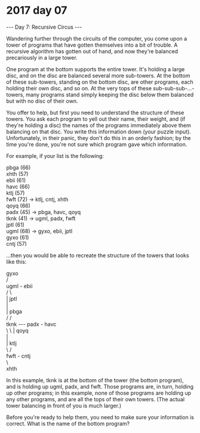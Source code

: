 # 2017 day 07

--- Day 7: Recursive Circus ---

Wandering further through the circuits of the computer, you come upon a tower of programs that have gotten themselves into a bit of trouble.  A recursive algorithm has gotten out of hand, and now they're balanced precariously in a large tower.



One program at the bottom supports the entire tower. It's holding a large disc, and on the disc are balanced several more sub-towers. At the bottom of these sub-towers, standing on the bottom disc, are other programs, each holding their own disc, and so on. At the very tops of these sub-sub-sub-...-towers, many programs stand simply keeping the disc below them balanced but with no disc of their own.



You offer to help, but first you need to understand the structure of these towers.  You ask each program to yell out their name, their weight, and (if they're holding a disc) the names of the programs immediately above them balancing on that disc. You write this information down (your puzzle input). Unfortunately, in their panic, they don't do this in an orderly fashion; by the time you're done, you're not sure which program gave which information.



For example, if your list is the following:



pbga (66)\
xhth (57)\
ebii (61)\
havc (66)\
ktlj (57)\
fwft (72) -> ktlj, cntj, xhth\
qoyq (66)\
padx (45) -> pbga, havc, qoyq\
tknk (41) -> ugml, padx, fwft\
jptl (61)\
ugml (68) -> gyxo, ebii, jptl\
gyxo (61)\
cntj (57)



...then you would be able to recreate the structure of the towers that looks like this:



gyxo\
              /     \
         ugml - ebii\
       /      \     \
      |         jptl\
      |        \
      |         pbga\
     /        /\
tknk --- padx - havc\
     \        \\
      |         qoyq\
      |             \
      |         ktlj\
       \      /     \
         fwft - cntj\
              \     \
                xhth



In this example, tknk is at the bottom of the tower (the bottom program), and is holding up ugml, padx, and fwft.  Those programs are, in turn, holding up other programs; in this example, none of those programs are holding up any other programs, and are all the tops of their own towers. (The actual tower balancing in front of you is much larger.)



Before you're ready to help them, you need to make sure your information is correct.  What is the name of the bottom program?



